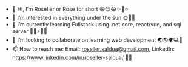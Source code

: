 - 👋 Hi, I’m Roseller or Rose for short 😃😊😂✨🌟⭐
- 👀 I’m interested in everything under the sun 🌞🌻🔆
- 🌱 I’m currently learning Fullstack using .net core, react/vue, and sql server 💯💡⚡🚥🚦
- 💞️ I’m looking to collaborate on learning web development 🌏🌎🌍💻🧠
- 📫 How to reach me: Email: roseller.saldua@gmail.com, LinkedIn: https://www.linkedin.com/in/roseller-saldua/ 📧🎉

<!---
rsalduajr/rsalduajr is a ✨ special ✨ repository because its `README.md` (this file) appears on your GitHub profile.
You can click the Preview link to take a look at your changes.
--->
